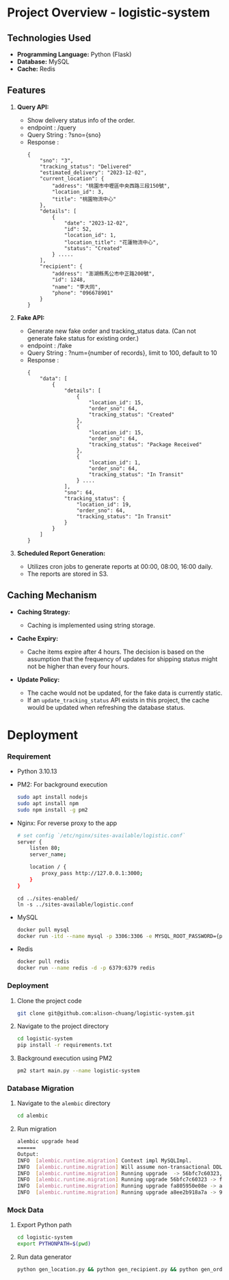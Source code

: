 # Project Overview - logistic-system

## Technologies Used

- **Programming Language:** Python (Flask)
- **Database:** MySQL
- **Cache:** Redis

## Features

1. **Query API:**
   - Show delivery status info of the order.
   - endpoint : /query
   - Query String : ?sno={sno}
   - Response : 
        ```
        {
            "sno": "3",
            "tracking_status": "Delivered"
            "estimated_delivery": "2023-12-02",
            "current_location": {
                "address": "桃園市中壢區中央西路三段150號",
                "location_id": 3,
                "title": "桃園物流中心"
            },
            "details": [
                {
                    "date": "2023-12-02",
                    "id": 52,
                    "location_id": 1,
                    "location_title": "花蓮物流中心",
                    "status": "Created"
                } .....
            ],
            "recipient": {
                "address": "澎湖縣馬公市中正路200號",
                "id": 1248,
                "name": "李大同",
                "phone": "096678901"
            }
        }
        ```

2. **Fake API:**
   - Generate new fake order and tracking_status data. (Can not generate fake status for existing order.)
   - endpoint : /fake
   - Query String : ?num={number of records}, limit to 100, default to 10 
   - Response :
        ```
        {
            "data": [
                {
                    "details": [
                        {
                            "location_id": 15,
                            "order_sno": 64,
                            "tracking_status": "Created"
                        },
                        {
                            "location_id": 15,
                            "order_sno": 64,
                            "tracking_status": "Package Received"
                        },
                        {
                            "location_id": 1,
                            "order_sno": 64,
                            "tracking_status": "In Transit"
                        } ....
                    ],
                    "sno": 64,
                    "tracking_status": {
                        "location_id": 19,
                        "order_sno": 64,
                        "tracking_status": "In Transit"
                    }
                }
            ]
        }
        ```

3. **Scheduled Report Generation:**
   - Utilizes cron jobs to generate reports at 00:00, 08:00, 16:00 daily.
   - The reports are stored in S3.

## Caching Mechanism

- **Caching Strategy:**
  - Caching is implemented using string storage.
  
- **Cache Expiry:**
  - Cache items expire after 4 hours. The decision is based on the assumption that the frequency of updates for shipping status might not be higher than every four hours.

- **Update Policy:**
  - The cache would not be updated, for the fake data is currently static. 
  - If an `update_tracking_status` API exists in this project, the cache would be updated when refreshing the database status.

# Deployment

### Requirement

- Python 3.10.13
- PM2: For background execution
    ```bash
    sudo apt install nodejs
    sudo apt install npm
    sudo npm install -g pm2
    ```

- Nginx: For reverse proxy to the app
    ```bash
    # set config `/etc/nginx/sites-available/logistic.conf`
    server {
        listen 80;
        server_name;

        location / {
            proxy_pass http://127.0.0.1:3000;
        }
    }
    ```
    ```
    cd ../sites-enabled/
    ln -s ../sites-available/logistic.conf
    ```
- MySQL 
    ```bash
    docker pull mysql
    docker run -itd --name mysql -p 3306:3306 -e MYSQL_ROOT_PASSWORD={passwd} mysql
    ```
- Redis
     ```bash
    docker pull redis
    docker run --name redis -d -p 6379:6379 redis
    ```

### Deployment
1. Clone the project code
    ```bash
    git clone git@github.com:alison-chuang/logistic-system.git
    ```
1. Navigate to the project directory
    ```bash
    cd logistic-system
    pip install -r requirements.txt
    ```
1. Background execution using PM2
    ```bash
    pm2 start main.py --name logistic-system
    ```

### Database Migration
1. Navigate to the `alembic` directory
    ```bash
    cd alembic
    ```
2. Run migration
    ```bash
    alembic upgrade head
    ======
    Output: 
    INFO  [alembic.runtime.migration] Context impl MySQLImpl.
    INFO  [alembic.runtime.migration] Will assume non-transactional DDL.
    INFO  [alembic.runtime.migration] Running upgrade  -> 56bfc7c60323, create recipients table
    INFO  [alembic.runtime.migration] Running upgrade 56bfc7c60323 -> fa805950e08e, create order table
    INFO  [alembic.runtime.migration] Running upgrade fa805950e08e -> a8ee2b918a7a, create location table
    INFO  [alembic.runtime.migration] Running upgrade a8ee2b918a7a -> 953f9e952811, create tracking_status table
    ```

### Mock Data
1. Export Python path
    ```bash
    cd logistic-system
    export PYTHONPATH=$(pwd)
    ```
2. Run data generator
    ```bash
    python gen_location.py && python gen_recipient.py && python gen_order.py && python gen_tracking_status.py
    ```
